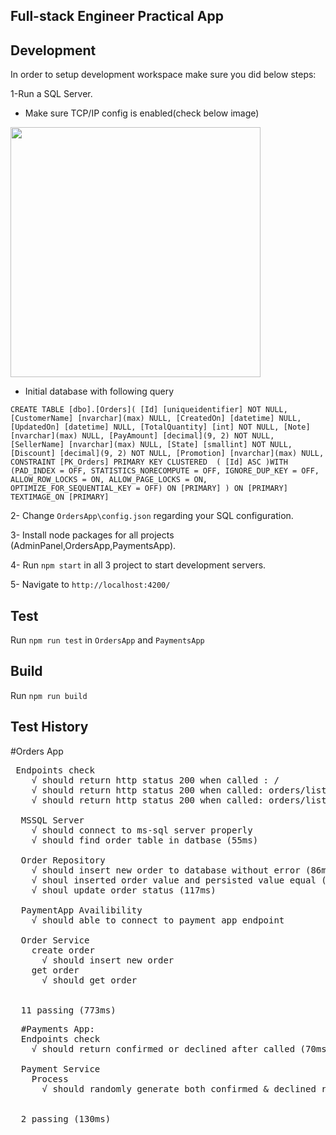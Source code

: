 ## Full-stack Engineer Practical App

## Development
In order to setup development workspace make sure you did below steps:

1-Run a SQL Server.
 - Make sure TCP/IP config is enabled(check below image)
 <img src="https://i.stack.imgur.com/7ElnG.png" width="400">


- Initial database with following query

`
CREATE TABLE [dbo].[Orders](
	[Id] [uniqueidentifier] NOT NULL,
	[CustomerName] [nvarchar](max) NULL,
	[CreatedOn] [datetime] NULL,
	[UpdatedOn] [datetime] NULL,
	[TotalQuantity] [int] NOT NULL,
	[Note] [nvarchar](max) NULL,
	[PayAmount] [decimal](9, 2) NOT NULL,
	[SellerName] [nvarchar](max) NULL,
	[State] [smallint] NOT NULL,
	[Discount] [decimal](9, 2) NOT NULL,
	[Promotion] [nvarchar](max) NULL,
 CONSTRAINT [PK_Orders] PRIMARY KEY CLUSTERED 
(
	[Id] ASC
)WITH (PAD_INDEX = OFF, STATISTICS_NORECOMPUTE = OFF, IGNORE_DUP_KEY = OFF, ALLOW_ROW_LOCKS = ON, ALLOW_PAGE_LOCKS = ON, OPTIMIZE_FOR_SEQUENTIAL_KEY = OFF) ON [PRIMARY]
) ON [PRIMARY] TEXTIMAGE_ON [PRIMARY]
`

2- Change `OrdersApp\config.json` regarding your SQL configuration.


3- Install node packages for all projects (AdminPanel,OrdersApp,PaymentsApp).

4- Run `npm start` in all 3 project to start development servers. 

5- Navigate to `http://localhost:4200/` 


## Test
Run `npm run test` in `OrdersApp` and `PaymentsApp`


## Build
Run `npm run build`


## Test History
#Orders App
<pre>
 Endpoints check
    √ should return http status 200 when called : /
    √ should return http status 200 when called: orders/list (157ms)
    √ should return http status 200 when called: orders/list (68ms)

  MSSQL Server
    √ should connect to ms-sql server properly
    √ should find order table in datbase (55ms)

  Order Repository
    √ should insert new order to database without error (86ms)
    √ shoul inserted order value and persisted value equal (52ms)
    √ shoul update order status (117ms)

  PaymentApp Availibility
    √ should able to connect to payment app endpoint

  Order Service
    create order
      √ should insert new order
    get order
      √ should get order


  11 passing (773ms)
</pre>
<pre>
  #Payments App:
  Endpoints check
    √ should return confirmed or declined after called (70ms)

  Payment Service
    Process
      √ should randomly generate both confirmed & declined results in 10 invokes


  2 passing (130ms)
</pre>





